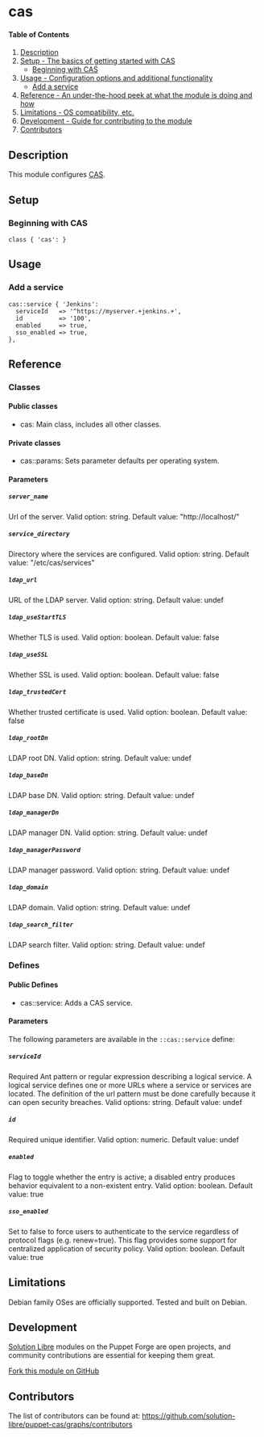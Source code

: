 # cas

#### Table of Contents

1. [Description](#description)
2. [Setup - The basics of getting started with CAS](#setup)
    * [Beginning with CAS](#beginning-with-cas)
3. [Usage - Configuration options and additional functionality](#usage)
    * [Add a service](#add-a-service)
4. [Reference - An under-the-hood peek at what the module is doing and how](#reference)
5. [Limitations - OS compatibility, etc.](#limitations)
6. [Development - Guide for contributing to the module](#development)
7. [Contributors](#contributors)

## Description

This module configures [CAS](https://wiki.jasig.org/display/CAS/Home).

## Setup

### Beginning with CAS

```puppet
class { 'cas': }
```

## Usage

### Add a service

```puppet
cas::service { 'Jenkins':
  serviceId   => '^https://myserver.+jenkins.+',
  id          => '100',
  enabled     => true,
  sso_enabled => true,
},
```

## Reference

### Classes

#### Public classes

* cas: Main class, includes all other classes.

#### Private classes

* cas::params: Sets parameter defaults per operating system.

#### Parameters

##### `server_name`

Url of the server. Valid option: string. Default value: "http://localhost/"

##### `service_directory`

Directory where the services are configured. Valid option: string. Default value: "/etc/cas/services"

##### `ldap_url`

URL of the LDAP server. Valid option: string. Default value: undef

##### `ldap_useStartTLS`

Whether TLS is used. Valid option: boolean. Default value: false

##### `ldap_useSSL`

Whether SSL is used. Valid option: boolean. Default value: false

##### `ldap_trustedCert`

Whether trusted certificate is used. Valid option: boolean. Default value: false

##### `ldap_rootDn`

LDAP root DN. Valid option: string. Default value: undef

##### `ldap_baseDn`

LDAP base DN. Valid option: string. Default value: undef

##### `ldap_managerDn` 

LDAP manager DN. Valid option: string. Default value: undef

##### `ldap_managerPassword` 

LDAP manager password. Valid option: string. Default value: undef

##### `ldap_domain`

LDAP domain. Valid option: string. Default value: undef

##### `ldap_search_filter`

LDAP search filter. Valid option: string. Default value: undef

### Defines

#### Public Defines

* cas::service: Adds a CAS service.

#### Parameters

The following parameters are available in the `::cas::service` define:

##### `serviceId`

Required Ant pattern or regular expression describing a logical service. A logical service defines one or more URLs where a service or services are located. The definition of the url pattern must be done carefully because it can open security breaches. Valid options: string. Default value: undef

##### `id`

Required unique identifier. Valid option: numeric. Default value: undef

##### `enabled`

Flag to toggle whether the entry is active; a disabled entry produces behavior equivalent to a non-existent entry. Valid option: boolean. Default value: true

##### `sso_enabled`
Set to false to force users to authenticate to the service regardless of protocol flags (e.g. renew=true). This flag provides some support for centralized application of security policy. Valid option: boolean. Default value: true

## Limitations

Debian family OSes are officially supported. Tested and built on Debian.

## Development

[Solution Libre](https://www.solution-libre.fr) modules on the Puppet Forge are open projects, and community contributions are essential for keeping them great.

[Fork this module on GitHub](https://github.com/solution-libre/puppet-cas/fork)

## Contributors

The list of contributors can be found at: https://github.com/solution-libre/puppet-cas/graphs/contributors
